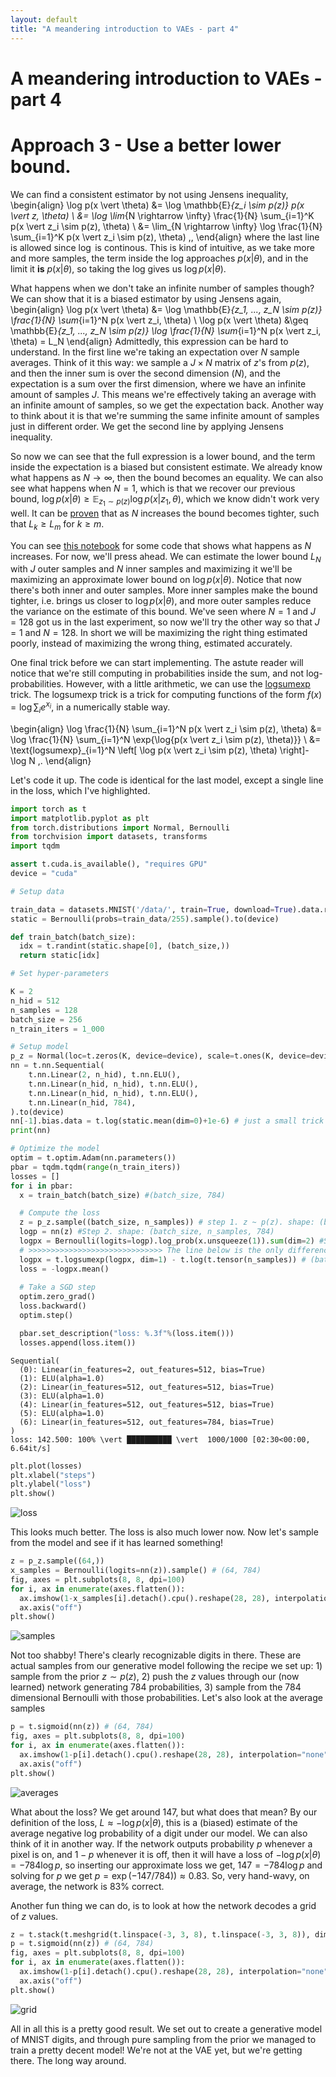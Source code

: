 ```yaml
---
layout: default
title: "A meandering introduction to VAEs - part 4"
---
```

# A meandering introduction to VAEs - part 4

# Approach 3 - Use a better lower bound.

We can find a consistent estimator by not using Jensens inequality,
\begin{align}
\log p(x \vert \theta) &= \log \mathbb{E}_{z_i \sim p(z)} p(x \vert z, \theta) \\
&= \log \lim_{N \rightarrow \infty} \frac{1}{N} \sum_{i=1}^K p(x \vert z_i \sim p(z), \theta) \\
&= \lim_{N \rightarrow \infty} \log \frac{1}{N} \sum_{i=1}^K p(x \vert z_i \sim p(z), \theta) \,,
\end{align}
where the last line is allowed since $\log$ is continous. This is kind of intuitive, as we take more and more samples, the term inside the log approaches $p(x \vert \theta)$, and in the limit it **is** $p(x \vert \theta)$, so taking the log gives us $\log p(x \vert \theta)$.

What happens when we don't take an infinite number of samples though? We can show that it is a biased estimator by using Jensens again,
\begin{align}
\log p(x \vert \theta) &= \log \mathbb{E}_{z_1, ..., z_N \sim p(z)} \frac{1}{N} \sum_{i=1}^N p(x \vert z_i, \theta) \\
\log p(x \vert \theta) &\geq \mathbb{E}_{z_1, ..., z_N \sim p(z)} \log \frac{1}{N} \sum_{i=1}^N p(x \vert z_i, \theta) = L_N
\end{align}
Admittedly, this expression can be hard to understand. In the first line we're taking an expectation over $N$ sample averages. Think of it this way: we sample a $J \times N$ matrix of $z$'s from $p(z)$, and then the inner sum is over the second dimension ($N$), and the expectation is a sum over the first dimension, where we have an infinite amount of samples $J$. This means we're effectively taking an average with an infinite amount of samples, so we get the expectation back. Another way to think about it is that we're summing the same infinite amount of samples just in different order. We get the second line by applying Jensens inequality.

So now we can see that the full expression is a lower bound, and the term inside the expectation is a biased but consistent estimate. We already know what happens as $N \rightarrow \infty$, then the bound becomes an equality. We can also see what happens when $N=1$, which is that we recover our previous bound, $\log p(x \vert \theta) \geq \mathbb{E}_{z_1 \sim p(z)} \log p(x \vert z_1, \theta)$, 
which we know didn't work very well. It can be [proven](https://arxiv.org/pdf/1509.00519.pdf) that as $N$ increases the bound becomes tighter, such that $L_k \geq L_m$ for $k \geq m$.

You can see [this notebook](https://colab.research.google.com/drive/1M_bCX7mtaUQd5m_35m6aWNaS-oVvAIsU?usp=sharing) for some code that shows what happens as $N$ increases. For now, we'll press ahead. We can estimate the lower bound $L_N$ with $J$ outer samples and $N$ inner samples and maximizing it we'll be maximizing an approximate lower bound on $\log p(x \vert \theta)$. Notice that now there's both inner and outer samples. More inner samples make the bound tighter, i.e. brings us closer to $\log p(x \vert \theta)$, and more outer samples reduce the variance on the estimate of this bound. We've seen where $N=1$ and $J=128$ got us in the last experiment, so now we'll try the other way so that $J=1$ and $N=128$. In short we will be maximizing the right thing estimated poorly, instead of maximizing the wrong thing, estimated accurately.

One final trick before we can start implementing. The astute reader will notice that we're still computing in probabilities inside the sum, and not log-probabilities. However, with a little arithmetic, we can use the [logsumexp](https://en.wikipedia.org/wiki/LogSumExp) trick. The logsumexp trick is a trick for computing functions of the form $f(x) = \log \sum_i e^{x_i}$, in a numerically stable way.

\begin{align}
\log \frac{1}{N} \sum_{i=1}^N p(x \vert z_i \sim p(z), \theta) &= \log \frac{1}{N} \sum_{i=1}^N \exp{\log{p(x \vert z_i \sim p(z), \theta)}} \\
&= \text{logsumexp}_{i=1}^N \left[ \log p(x \vert z_i \sim p(z), \theta) \right]- \log N \,.
\end{align}

Let's code it up. The code is identical for the last model, except a single line in the loss, which I've highlighted.

```python
import torch as t
import matplotlib.pyplot as plt
from torch.distributions import Normal, Bernoulli
from torchvision import datasets, transforms
import tqdm

assert t.cuda.is_available(), "requires GPU"
device = "cuda"

# Setup data

train_data = datasets.MNIST('/data/', train=True, download=True).data.reshape(-1, 28*28) # (60000, 784)
static = Bernoulli(probs=train_data/255).sample().to(device)

def train_batch(batch_size):
  idx = t.randint(static.shape[0], (batch_size,))
  return static[idx]

# Set hyper-parameters

K = 2
n_hid = 512
n_samples = 128
batch_size = 256
n_train_iters = 1_000

# Setup model
p_z = Normal(loc=t.zeros(K, device=device), scale=t.ones(K, device=device))
nn = t.nn.Sequential(
    t.nn.Linear(2, n_hid), t.nn.ELU(),
    t.nn.Linear(n_hid, n_hid), t.nn.ELU(),
    t.nn.Linear(n_hid, n_hid), t.nn.ELU(),
    t.nn.Linear(n_hid, 784),
).to(device)
nn[-1].bias.data = t.log(static.mean(dim=0)+1e-6) # just a small trick to speed up convergence
print(nn)

# Optimize the model
optim = t.optim.Adam(nn.parameters())
pbar = tqdm.tqdm(range(n_train_iters))
losses = []
for i in pbar:
  x = train_batch(batch_size) #(batch_size, 784)

  # Compute the loss
  z = p_z.sample((batch_size, n_samples)) # step 1. z ~ p(z). shape: (batch_size, n_samples, 2)
  logp = nn(z) #Step 2. shape: (batch_size, n_samples, 784)
  logpx = Bernoulli(logits=logp).log_prob(x.unsqueeze(1)).sum(dim=2) #Step 3. x ~ p(x  \vert  z, 𝜃). shape: (batch_size, n_samples) 
  # >>>>>>>>>>>>>>>>>>>>>>>>>>>>>> The line below is the only difference from the previous model! <<<<<<<<<<<<<<<<<<<<<<<<<<<<<<
  logpx = t.logsumexp(logpx, dim=1) - t.log(t.tensor(n_samples)) # (batch_size, ) 
  loss = -logpx.mean()
  
  # Take a SGD step
  optim.zero_grad()
  loss.backward()
  optim.step()

  pbar.set_description("loss: %.3f"%(loss.item()))
  losses.append(loss.item())
```

```
Sequential(
  (0): Linear(in_features=2, out_features=512, bias=True)
  (1): ELU(alpha=1.0)
  (2): Linear(in_features=512, out_features=512, bias=True)
  (3): ELU(alpha=1.0)
  (4): Linear(in_features=512, out_features=512, bias=True)
  (5): ELU(alpha=1.0)
  (6): Linear(in_features=512, out_features=784, bias=True)
)
loss: 142.500: 100% \vert ██████████ \vert  1000/1000 [02:30<00:00,  6.64it/s]
```

```python
plt.plot(losses)
plt.xlabel("steps")
plt.ylabel("loss")
plt.show()
```

![loss](/assets/prior-iwae-loss.png)

This looks much better. The loss is also much lower now. Now let's sample from the model and see if it has learned something!

```python
z = p_z.sample((64,))
x_samples = Bernoulli(logits=nn(z)).sample() # (64, 784)
fig, axes = plt.subplots(8, 8, dpi=100)
for i, ax in enumerate(axes.flatten()):
  ax.imshow(1-x_samples[i].detach().cpu().reshape(28, 28), interpolation="none", cmap="gray")
  ax.axis("off")
plt.show()
```

![samples](/assets/prior-iwae-samples.png)

Not too shabby! There's clearly recognizable digits in there. These are actual samples from our generative model following the recipe we set up: 1) sample from the prior $z \sim p(z)$, 2) push the $z$ values through our (now learned) network generating $784$ probabilities, 3) sample from the $784$ dimensional Bernoulli with those probabilities. Let's also look at the average samples

```python
p = t.sigmoid(nn(z)) # (64, 784)
fig, axes = plt.subplots(8, 8, dpi=100)
for i, ax in enumerate(axes.flatten()):
  ax.imshow(1-p[i].detach().cpu().reshape(28, 28), interpolation="none", cmap="gray")
  ax.axis("off")
plt.show()
```

![averages](/assets/prior-iwae-averages.png)

What about the loss? We get around 147, but what does that mean? By our definition of the loss, $L \approx -\log p(x \vert \theta)$, this is a (biased) estimate of the average negative log probability of a digit under our model. We can also think of it in another way. If the network outputs probability $p$ whenever a pixel is on, and $1-p$ whenever it is off, then it will have a loss of $-\log p(x \vert \theta) = -784\log p$, so inserting our approximate loss we get, $147 = -784\log p$ and solving for $p$ we get $p = \exp(-147/784)) \approx 0.83$. So, very hand-wavy, on average, the network is $83\%$ correct.

Another fun thing we can do, is to look at how the network decodes a grid of $z$ values.

```python
z = t.stack(t.meshgrid(t.linspace(-3, 3, 8), t.linspace(-3, 3, 8)), dim=2).reshape(-1, 2).to(device) #(64, 2)
p = t.sigmoid(nn(z)) # (64, 784)
fig, axes = plt.subplots(8, 8, dpi=100)
for i, ax in enumerate(axes.flatten()):
  ax.imshow(1-p[i].detach().cpu().reshape(28, 28), interpolation="none", cmap="gray")
  ax.axis("off")
plt.show()
```

![grid](/assets/prior-iwae-grid.png)

All in all this is a pretty good result. We set out to create a generative model of MNIST digits, and through pure sampling from the prior we managed to train a pretty decent model! 
We're not at the VAE yet, but we're getting there. The long way around.   